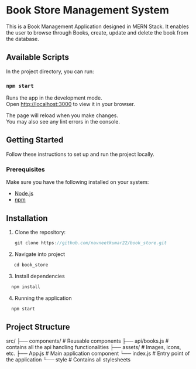 # Book Store Management System

This is a Book Management Application designed in MERN Stack. It enables the user to browse through Books, create, update and delete the book from the database.

## Available Scripts

In the project directory, you can run:

### `npm start`

Runs the app in the development mode.\
Open [http://localhost:3000](http://localhost:3000) to view it in your browser.

The page will reload when you make changes.\
You may also see any lint errors in the console.


## Getting Started

Follow these instructions to set up and run the project locally.

### Prerequisites

Make sure you have the following installed on your system:

- [Node.js](https://nodejs.org/)
- [npm](https://www.npmjs.com/)

## Installation

1. Clone the repository:
   ```js
   git clone https://github.com/navneetkumar22/book_store.git
   ```

2. Navigate into project
```js
   cd book_store
```

3. Install dependencies
```js
  npm install
  ```

4. Running the application
```js
  npm start
  ```

## Project Structure

src/
├── components/       # Reusable components
├── api/books.js      # contains all the api handling functionalities
├── assets/           # Images, icons, etc.
├── App.js            # Main application component
└── index.js          # Entry point of the application
└── style             # Contains all stylesheets

